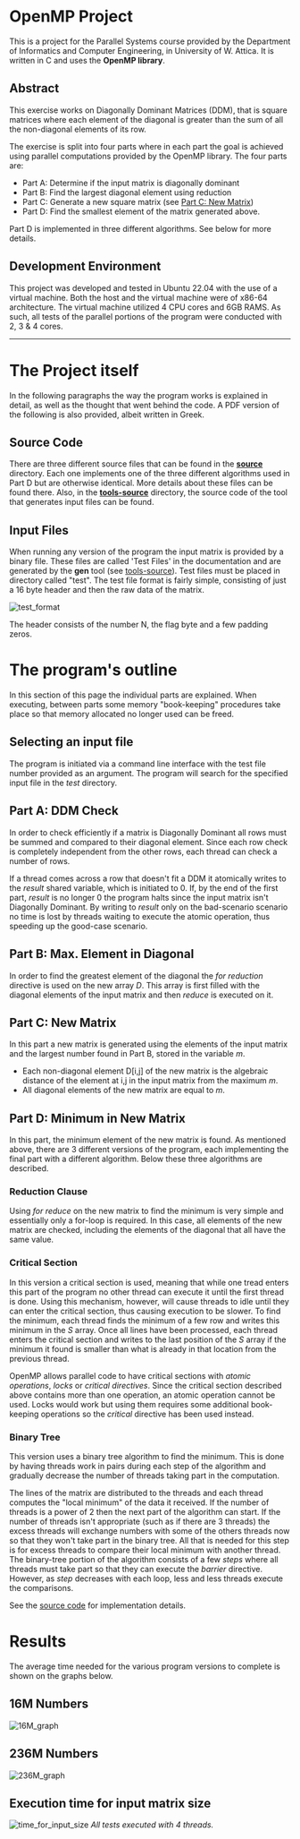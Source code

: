 # OpenMP Project
This is a project for the Parallel Systems course provided by the Department of Informatics and Computer Engineering, in University of W. Attica. It is written in C and uses the **OpenMP library**.

## Abstract
This exercise works on Diagonally Dominant Matrices (DDM), that is square matrices where each element of the diagonal is greater than the sum of all the non-diagonal elements of its row.

The exercise is split into four parts where in each part the goal is achieved using parallel computations provided by the OpenMP library. The four parts are:
 - Part A: Determine if the input matrix is diagonally dominant
 - Part B: Find the largest diagonal element using reduction
 - Part C: Generate a new square matrix (see [Part C: New Matrix](https://github.com/aiaskarioris/OpenMP1#part-c-new-matrix))
 - Part D: Find the smallest element of the matrix generated above.
 
Part D is implemented in three different algorithms. See below for more details.

## Development Environment
This project was developed and tested in Ubuntu 22.04 with the use of a virtual machine. Both the host and the virtual machine were of x86-64 architecture. The virtual machine utilized 4 CPU cores and 6GB RAMS. As such, all tests of the parallel portions of the program were conducted with 2, 3 & 4 cores.

---

# The Project itself
In the following paragraphs the way the program works is explained in detail, as well as the thought that went behind the code. A PDF version of the following is also provided, albeit written in Greek.

## Source Code
There are three different source files that can be found in the [**source**](https://github.com/aiaskarioris/OpenMP1/tree/main/source) directory. Each one implements one of the three different algorithms used in Part D but are otherwise identical. More details about these files can be found there. Also, in the [**tools-source**](https://github.com/aiaskarioris/OpenMP1/tree/main/tools-source) directory, the source code of the tool that generates input files can be found.

## Input Files
When running any version of the program the input matrix is provided by a binary file. These files are called 'Test Files' in the documentation and are generated by the **gen** tool (see [tools-source](https://github.com/aiaskarioris/OpenMP1/tree/main/tools-source)). Test files must be placed in directory called "test". The test file format is fairly simple, consisting of just a 16 byte header and then the raw data of the matrix.

![test_format](https://github.com/aiaskarioris/OpenMP1/assets/120812213/07fbbb6e-73e1-4aa5-be3e-bb362d53f8a8)

The header consists of the number N, the flag byte and a few padding zeros.

# The program's outline
In this section of this page the individual parts are explained. When executing, between parts some memory "book-keeping" procedures take place so that memory allocated no longer used can be freed. 

## Selecting an input file
The program is initiated via a command line interface with the test file number provided as an argument. The program will search for the specified input file in the *test* directory.

## Part A: DDM Check
In order to check efficiently if a matrix is Diagonally Dominant all rows must be summed and compared to their diagonal element. Since each row check is completely independent from the other rows, each thread can check a number of rows.

If a thread comes across a row that doesn't fit a DDM it atomically writes to the *result* shared variable, which is initiated to 0. If, by the end of the first part, *result* is no longer 0 the program halts since the input matrix isn't Diagonally Dominant. By writing to *result* only on the bad-scenario scenario no time is lost by threads waiting to execute the atomic operation, thus speeding up the good-case scenario.

## Part B: Max. Element in Diagonal
In order to find the greatest element of the diagonal the *for reduction* directive is used on the new array *D*. This array is first filled with the diagonal elements of the input matrix and then *reduce* is executed on it.

## Part C: New Matrix
In this part a new matrix is generated using the elements of the input matrix and the largest number found in Part B, stored in the variable *m*. 
- Each non-diagonal element D\[i,j\] of the new matrix is the algebraic distance of the element at i,j in the input matrix from the maximum *m*.
- All diagonal elements of the new matrix are equal to *m*.

## Part D: Minimum in New Matrix
In this part, the minimum element of the new matrix is found. As mentioned above, there are 3 different versions of the program, each implementing the final part with a different algorithm. Below these three algorithms are described. 

### Reduction Clause
Using *for reduce* on the new matrix to find the minimum is very simple and essentially only a for-loop is required. In this case, all elements of the new matrix are checked, including the elements of the diagonal that all have the same value. 

### Critical Section
In this version a critical section is used, meaning that while one tread enters this part of the program no other thread can execute it until the first thread is done. Using this mechanism, however, will cause threads to idle until they can enter the critical section, thus causing execution to be slower.
To find the minimum, each thread finds the minimum of a few row and writes this minimum in the *S* array. Once all lines have been processed, each thread enters the critical section and writes to the last position of the *S* array if the minimum it found is smaller than what is already in that location from the previous thread.

OpenMP allows parallel code to have critical sections with *atomic operations*, *locks* or *critical directives*. Since the critical section described above contains more than one operation, an atomic operation cannot be used. Locks would work but using them requires some additional book-keeping operations so the *critical* directive has been used instead.

### Binary Tree
This version uses a binary tree algorithm to find the minimum. This is done by having threads work in pairs during each step of the algorithm and gradually decrease the number of threads taking part in the computation.

The lines of the matrix are distributed to the threads and each thread computes the "local minimum" of the data it received. If the number of threads is a power of 2 then the next part of the algorithm can start. If the number of threads isn't appropriate (such as if there are 3 threads) the excess threads will exchange numbers with some of the others threads now so that they won't take part in the binary tree. All that is needed for this step is for excess threads to compare their local minimum with another thread. The binary-tree portion of the algorithm consists of a few *steps* where all threads must take part so that they can execute the *barrier* directive. However, as *step* decreases with each loop, less and less threads execute the comparisons.

See the [source code](https://github.com/aiaskarioris/OpenMP1/blob/main/source/ex1_d2_2.c) for implementation details.

# Results
The average time needed for the various program versions to complete is shown on the graphs below.
## 16M Numbers
![16M_graph](https://github.com/aiaskarioris/OpenMP1/assets/120812213/791d10c7-aa76-4d0c-b486-38b5ca626989)

## 236M Numbers
![236M_graph](https://github.com/aiaskarioris/OpenMP1/assets/120812213/e1133c41-8750-40c1-a2ae-d754eda94500)

## Execution time for input matrix size
![time_for_input_size](https://github.com/aiaskarioris/OpenMP1/assets/120812213/06117c00-ef1f-4c32-9131-54636d469b1b)
*All tests executed with 4 threads.*



